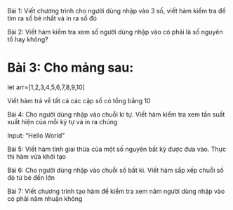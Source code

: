 Bài 1: Viết chương trình cho người dùng nhập vào 3 số, viết hàm kiểm tra để tìm ra số bé nhất và in ra số đó

Bài 2: Viết hàm kiểm tra xem số người dùng nhập vào có phải là số nguyên tố hay không?

# Bài 3: Cho mảng sau:

let arr=[1,2,3,4,5,6,7,8,9,10]

Viết hàm trả về tất cả các cặp số có tổng bằng 10

Bài 4: Cho người dùng nhập vào chuỗi kí tự. Viết hàm kiểm tra xem tần suất xuất hiện của mỗi ký tự và in ra chúng

Input: “Hello World”

Bài 5: Viết hàm tính giai thừa của một số nguyên bất kỳ được đưa vào. Thực thi hàm vừa khởi tạo

Bài 6: Cho người dùng nhập vào chuỗi số bất kì. Viết hàm sắp xếp chuỗi số đó từ bé đến lớn

Bài 7: Viết chương trình tạo hàm để kiểm tra xem năm người dùng nhập vào có phải năm nhuận không